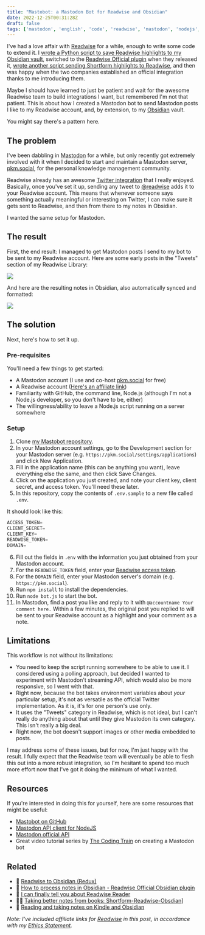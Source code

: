 ```yaml
---
title: "Mastobot: a Mastodon Bot for Readwise and Obsidian"
date: 2022-12-25T00:31:28Z
draft: false
tags: ['mastodon', 'english', 'code', 'readwise', 'mastodon', 'nodejs', 'javascript', 'obsidian']
---
```


I've had a love affair with [Readwise](https://readwise.io/nicole) for a while, enough to write some code to extend it. I [wrote a Python script to save Readwise highlights to my Obsidian vault](/blog/20210206-readwise-to-obsidian/), switched to the [Readwise Official plugin](/blog/20210810-readwise-to-obsidian-redux/) when they released it, [wrote another script sending Shortform highlights to Readwise](https://nicolevanderhoeven.com/blog/20210815-shortform-to-readwise/), and then was happy when the two companies established an official integration thanks to me introducing them.

Maybe I should have learned to just be patient and wait for the awesome Readwise team to build integrations I want, but remembered I'm not that patient. This is about how I created a Mastodon bot to send Mastodon posts I like to my Readwise account, and, by extension, to my [Obsidian](https://obsidian.md/) vault.

You might say there's a pattern here.

## The problem

I've been dabbling in [Mastodon](https://joinmastodon.org/) for a while, but only recently got extremely involved with it when I decided to start and maintain a Mastodon server, [pkm.social](https://pkm.social), for the personal knowledge management community.

Readwise already has an awesome [Twitter integration](https://youtu.be/Rw1L5sxlnuU?t=400) that I really enjoyed. Basically, once you've set it up, sending any tweet to [@readwise](https://twitter.com/readwise) adds it to your Readwise account. This means that whenever someone says something actually meaningful or interesting on Twitter, I can make sure it gets sent to Readwise, and then from there to my notes in Obsidian.

I wanted the same setup for Mastodon.

## The result

First, the end result: I managed to get Mastodon posts I send to my bot to be sent to my Readwise account. Here are some early posts in the "Tweets" section of my Readwise Library:

![](/assets/mastodon-on-readwise.png)

And here are the resulting notes in Obsidian, also automatically synced and formatted:

![](/assets/mastodon-in-obsidian.png)

## The solution

Next, here's how to set it up.

### Pre-requisites

You'll need a few things to get started:
- A Mastodon account (I use and co-host [pkm.social](https://pkm.social) for free)
- A Readwise account ([Here's an affiliate link](https://readwise.io/nicole))
- Familiarity with GitHub, the command line, Node.js (although I'm not a Node.js developer, so you don't have to be, either)
- The willingness/ability to leave a Node.js script running on a server somewhere

### Setup

1. Clone [my Mastobot repository](https://github.com/nicolevanderhoeven/mastobot).
2. In your Mastodon account settings, go to the Development section for your Mastodon server (e.g. `https://pkm.social/settings/applications`) and click New Application.
3. Fill in the application name (this can be anything you want), leave everything else the same, and then click Save Changes.
4. Click on the application you just created, and note your client key, client secret, and access token. You'll need these later.
5. In this repository, copy the contents of `.env.sample` to a new file called `.env`.

It should look like this:
```javascript
ACCESS_TOKEN=
CLIENT_SECRET=
CLIENT_KEY=
READWISE_TOKEN=
DOMAIN=
```

6. Fill out the fields in `.env` with the information you just obtained from your Mastodon account.
7. For the `READWISE_TOKEN` field, enter your [Readwise access token](https://readwise.io/access_token).
8. For the `DOMAIN` field, enter your Mastodon server's domain (e.g. `https://pkm.social`).
9. Run `npm install` to install the dependencies.
10. Run `node bot.js` to start the bot.
11. In Mastodon, find a post you like and reply to it with `@accountname Your comment here.` Within a few minutes, the original post you replied to will be sent to your Readwise account as a highlight and your comment as a note.

## Limitations

This workflow is not without its limitations:
- You need to keep the script running somewhere to be able to use it. I considered using a polling approach, but decided I wanted to experiment with Mastodon't streaming API, which would also be more responsive, so I went with that.
- Right now, because the bot takes environment variables about _your_ particular setup, it's not as versatile as the official Twitter implementation. As it is, it's for one person's use only.
- It uses the "Tweets" category in Readwise, which is not ideal, but I can't really do anything about that until they give Mastodon its own category. This isn't really a big deal.
- Right now, the bot doesn't support images or other media embedded to posts.

I may address some of these issues, but for now, I'm just happy with the result. I fully expect that the Readwise team will eventually be able to flesh this out into a more robust integration, so I'm hesitant to spend too much more effort now that I've got it doing the minimum of what I wanted.

## Resources

If you're interested in doing this for yourself, here are some resources that might be useful:

- [Mastobot on GitHub](https://github.com/nicolevanderhoeven/mastobot)
- [Mastodon API client for NodeJS](https://github.com/vanita5/mastodon-api)
- [Mastodon official API](https://docs.joinmastodon.org/api/)
- Great video tutorial series by [The Coding Train](https://www.youtube.com/watch?v=sKSxBd56H70) on creating a Mastodon bot

## Related

- 📝 [Readwise to Obsidian (Redux)](/blog/20210810-readwise-to-obsidian-redux/)
- 🎥 [How to process notes in Obsidian - Readwise Official Obsidian plugin](/blog/20220323-how-to-process-notes-in-obsidian-with-readwise/)
- 🎥 [I can finally tell you about Readwise Reader](/blog/20220907-what-is-readwise-reader/)
- 📝🎥 [Taking better notes from books: Shortform-Readwise-Obsdian](/blog/20221028-taking-better-notes-from-books-shortform-review/)]
- 🎥 [Reading and taking notes on Kindle and Obsidian](/blog/20221216-reading-and-taking-notes-on-kindle-and-obsidian/)

_Note: I've included affiliate links for [Readwise](https://readwise.io/nicole) in this post, in accordance with my [Ethics Statement](https://nicolevanderhoeven.com/ethics/)._